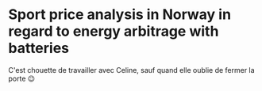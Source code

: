 # Sport price analysis in Norway in regard to energy arbitrage with batteries

C'est chouette de travailler avec Celine, sauf quand elle oublie de fermer la porte :wink:

